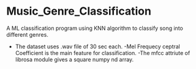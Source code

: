 # Music_Genre_Classification
A ML classification program using KNN algorithm to classify song into different genres.  

- The dataset uses .wav file of 30 sec each.
-Mel Frequecy ceptral Coefficient is the main feature for classification.
-The mfcc attriute of librosa module gives a square numpy nd array.

